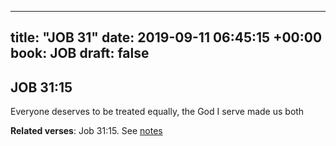 
---
title: "JOB 31"
date: 2019-09-11 06:45:15 +00:00
book: JOB
draft: false
---

## JOB 31:15

Everyone deserves to be treated equally, the God I serve made us both

**Related verses**: Job 31:15. See [notes](https://my.bible.com/notes/3250823132588269837)

